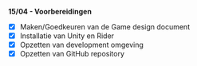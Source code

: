 **15/04 - Voorbereidingen**
- [x] Maken/Goedkeuren van de Game design document
- [x] Installatie van Unity en Rider
- [x] Opzetten van development omgeving
- [x] Opzetten van GitHub repository